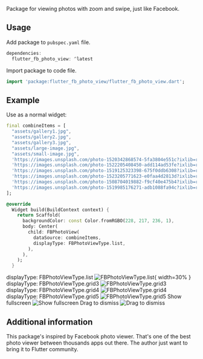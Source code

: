 <!--
This README describes the package. If you publish this package to pub.dev,
this README's contents appear on the landing page for your package.

For information about how to write a good package README, see the guide for
[writing package pages](https://dart.dev/guides/libraries/writing-package-pages).

For general information about developing packages, see the Dart guide for
[creating packages](https://dart.dev/guides/libraries/create-library-packages)
and the Flutter guide for
[developing packages and plugins](https://flutter.dev/developing-packages).
-->

Package for viewing photos with zoom and swipe, just like Facebook.

## Usage

Add package to `pubspec.yaml` file.

```dart
dependencies:
  flutter_fb_photo_view: ^latest
```

Import package to code file.

```dart
import 'package:flutter_fb_photo_view/flutter_fb_photo_view.dart';
```

## Example
Use as a normal widget:

```dart
final combineItems = [
  "assets/gallery1.jpg",
  "assets/gallery2.jpg",
  "assets/gallery3.jpg",
  "assets/large-image.jpg",
  "assets/small-image.jpg",
  'https://images.unsplash.com/photo-1520342868574-5fa3804e551c?ixlib=rb-0.3.5&ixid=eyJhcHBfaWQiOjEyMDd9&s=6ff92caffcdd63681a35134a6770ed3b&auto=format&fit=crop&w=1951&q=80',
  'https://images.unsplash.com/photo-1522205408450-add114ad53fe?ixlib=rb-0.3.5&ixid=eyJhcHBfaWQiOjEyMDd9&s=368f45b0888aeb0b7b08e3a1084d3ede&auto=format&fit=crop&w=1950&q=80',
  'https://images.unsplash.com/photo-1519125323398-675f0ddb6308?ixlib=rb-0.3.5&ixid=eyJhcHBfaWQiOjEyMDd9&s=94a1e718d89ca60a6337a6008341ca50&auto=format&fit=crop&w=1950&q=80',
  'https://images.unsplash.com/photo-1523205771623-e0faa4d2813d?ixlib=rb-0.3.5&ixid=eyJhcHBfaWQiOjEyMDd9&s=89719a0d55dd05e2deae4120227e6efc&auto=format&fit=crop&w=1953&q=80',
  'https://images.unsplash.com/photo-1508704019882-f9cf40e475b4?ixlib=rb-0.3.5&ixid=eyJhcHBfaWQiOjEyMDd9&s=8c6e5e3aba713b17aa1fe71ab4f0ae5b&auto=format&fit=crop&w=1352&q=80',
  'https://images.unsplash.com/photo-1519985176271-adb1088fa94c?ixlib=rb-0.3.5&ixid=eyJhcHBfaWQiOjEyMDd9&s=a0c8d632e977f94e5d312d9893258f59&auto=format&fit=crop&w=1355&q=80',
];

@override
  Widget build(BuildContext context) {
    return Scaffold(
      backgroundColor: const Color.fromRGBO(228, 217, 236, 1),
      body: Center(
        child: FBPhotoView(
          dataSource: combineItems,
          displayType: FBPhotoViewType.list,
        ),
      ),
    );
  }
```
displayType: FBPhotoViewType.list
![FBPhotoViewType.list](https://github.com/kent2508/flutter_fb_photo_view/blob/main/resources/carousel_list.png?raw=true){ width=30% }
displayType: FBPhotoViewType.grid3
![FBPhotoViewType.grid3](https://github.com/kent2508/flutter_fb_photo_view/blob/main/resources/grid3.png?raw=true)
displayType: FBPhotoViewType.grid4
![FBPhotoViewType.grid4](https://github.com/kent2508/flutter_fb_photo_view/blob/main/resources/grid4.png?raw=true)
displayType: FBPhotoViewType.grid5
![FBPhotoViewType.grid5](https://github.com/kent2508/flutter_fb_photo_view/blob/main/resources/grid5.png?raw=true)
Show fullscreen
![Show fullscreen](https://github.com/kent2508/flutter_fb_photo_view/blob/main/resources/fullscreen.png?raw=true)
Drag to dismiss
![Drag to dismiss](https://github.com/kent2508/flutter_fb_photo_view/blob/main/resources/dismiss.png?raw=true)

## Additional information
This package's inspired by Facebook photo viewer. That's one of the best photo viewer between thousands apps out there. The author just want to bring it to Flutter community.
